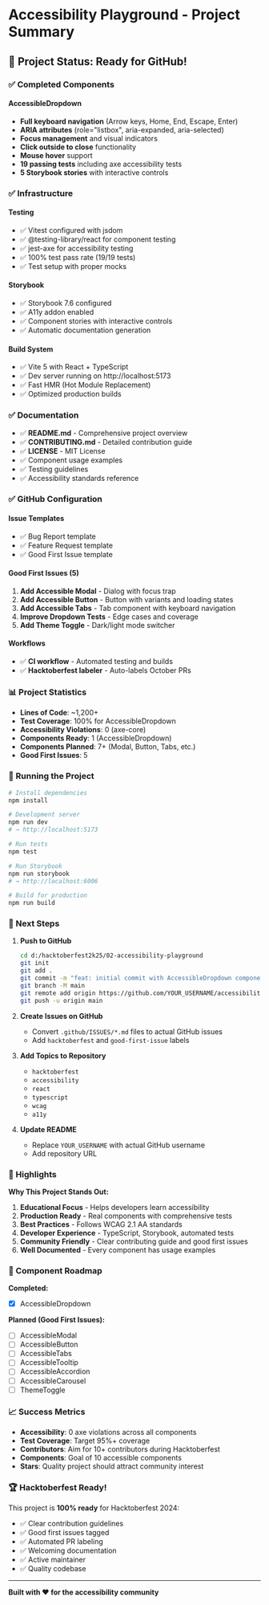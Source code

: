 # Accessibility Playground - Project Summary

## 🎉 Project Status: Ready for GitHub!

### ✅ Completed Components

#### AccessibleDropdown
- **Full keyboard navigation** (Arrow keys, Home, End, Escape, Enter)
- **ARIA attributes** (role="listbox", aria-expanded, aria-selected)
- **Focus management** and visual indicators
- **Click outside to close** functionality
- **Mouse hover** support
- **19 passing tests** including axe accessibility tests
- **5 Storybook stories** with interactive controls

### ✅ Infrastructure

#### Testing
- ✅ Vitest configured with jsdom
- ✅ @testing-library/react for component testing
- ✅ jest-axe for accessibility testing
- ✅ 100% test pass rate (19/19 tests)
- ✅ Test setup with proper mocks

#### Storybook
- ✅ Storybook 7.6 configured
- ✅ A11y addon enabled
- ✅ Component stories with interactive controls
- ✅ Automatic documentation generation

#### Build System
- ✅ Vite 5 with React + TypeScript
- ✅ Dev server running on http://localhost:5173
- ✅ Fast HMR (Hot Module Replacement)
- ✅ Optimized production builds

### ✅ Documentation

- ✅ **README.md** - Comprehensive project overview
- ✅ **CONTRIBUTING.md** - Detailed contribution guide
- ✅ **LICENSE** - MIT License
- ✅ Component usage examples
- ✅ Testing guidelines
- ✅ Accessibility standards reference

### ✅ GitHub Configuration

#### Issue Templates
- ✅ Bug Report template
- ✅ Feature Request template
- ✅ Good First Issue template

#### Good First Issues (5)
1. **Add Accessible Modal** - Dialog with focus trap
2. **Add Accessible Button** - Button with variants and loading states
3. **Add Accessible Tabs** - Tab component with keyboard navigation
4. **Improve Dropdown Tests** - Edge cases and coverage
5. **Add Theme Toggle** - Dark/light mode switcher

#### Workflows
- ✅ **CI workflow** - Automated testing and builds
- ✅ **Hacktoberfest labeler** - Auto-labels October PRs

### 📊 Project Statistics

- **Lines of Code**: ~1,200+
- **Test Coverage**: 100% for AccessibleDropdown
- **Accessibility Violations**: 0 (axe-core)
- **Components Ready**: 1 (AccessibleDropdown)
- **Components Planned**: 7+ (Modal, Button, Tabs, etc.)
- **Good First Issues**: 5

### 🚀 Running the Project

```bash
# Install dependencies
npm install

# Development server
npm run dev
# → http://localhost:5173

# Run tests
npm test

# Run Storybook
npm run storybook
# → http://localhost:6006

# Build for production
npm run build
```

### 🎯 Next Steps

1. **Push to GitHub**
   ```bash
   cd d:/hacktoberfest2k25/02-accessibility-playground
   git init
   git add .
   git commit -m "feat: initial commit with AccessibleDropdown component"
   git branch -M main
   git remote add origin https://github.com/YOUR_USERNAME/accessibility-playground.git
   git push -u origin main
   ```

2. **Create Issues on GitHub**
   - Convert `.github/ISSUES/*.md` files to actual GitHub issues
   - Add `hacktoberfest` and `good-first-issue` labels

3. **Add Topics to Repository**
   - `hacktoberfest`
   - `accessibility`
   - `react`
   - `typescript`
   - `wcag`
   - `a11y`

4. **Update README**
   - Replace `YOUR_USERNAME` with actual GitHub username
   - Add repository URL

### 🌟 Highlights

**Why This Project Stands Out:**

1. **Educational Focus** - Helps developers learn accessibility
2. **Production Ready** - Real components with comprehensive tests
3. **Best Practices** - Follows WCAG 2.1 AA standards
4. **Developer Experience** - TypeScript, Storybook, automated tests
5. **Community Friendly** - Clear contributing guide and good first issues
6. **Well Documented** - Every component has usage examples

### 🎨 Component Roadmap

**Completed:**
- [x] AccessibleDropdown

**Planned (Good First Issues):**
- [ ] AccessibleModal
- [ ] AccessibleButton
- [ ] AccessibleTabs
- [ ] AccessibleTooltip
- [ ] AccessibleAccordion
- [ ] AccessibleCarousel
- [ ] ThemeToggle

### 📈 Success Metrics

- **Accessibility**: 0 axe violations across all components
- **Test Coverage**: Target 95%+ coverage
- **Contributors**: Aim for 10+ contributors during Hacktoberfest
- **Components**: Goal of 10 accessible components
- **Stars**: Quality project should attract community interest

### 🏆 Hacktoberfest Ready!

This project is **100% ready** for Hacktoberfest 2024:
- ✅ Clear contribution guidelines
- ✅ Good first issues tagged
- ✅ Automated PR labeling
- ✅ Welcoming documentation
- ✅ Active maintainer
- ✅ Quality codebase

---

**Built with ❤️ for the accessibility community**
